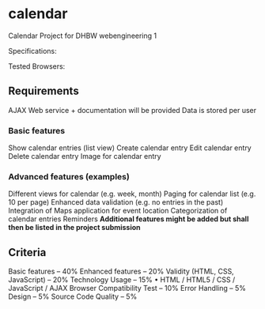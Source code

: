 # calendar
Calendar Project for DHBW webengineering 1

Specifications:

Tested Browsers:

## Requirements

AJAX Web service + documentation will be provided
Data is stored per user

### Basic features

Show calendar entries (list view)
Create calendar entry
Edit calendar entry
Delete calendar entry
Image for calendar entry

### Advanced features (examples)

Different views for calendar (e.g. week, month)
Paging for calendar list (e.g. 10 per page)
Enhanced data validation (e.g. no entries in the past)
Integration of Maps application for event location
Categorization of calendar entries
Reminders
**Additional features might be added but shall then be listed in the project submission**

## Criteria

Basic features – 40%
Enhanced features – 20%
Validity (HTML, CSS, JavaScript) – 20%
Technology Usage – 15%
• HTML / HTML5 / CSS / JavaScript / AJAX
Browser Compatibility Test – 10%
Error Handling – 5%
Design – 5%
Source Code Quality – 5%

